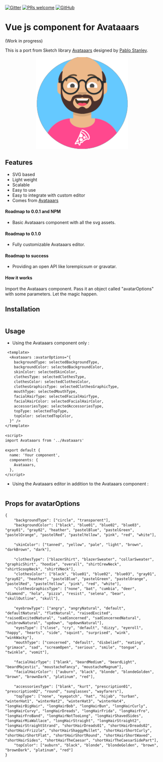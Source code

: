 [![Gitter](https://img.shields.io/gitter/room/cvue-avataaars/community)](https://gitter.im/vue-avataaars/community)
[![PRs welcome](https://img.shields.io/badge/PRs-welcome-ff69b4.svg)](https://github.com/xLeDocteurx/vue-avataaars/pulls)
[![GitHub](https://img.shields.io/github/license/xLeDocteurx/vue-avataaars)](https://github.com/xLeDocteurx/vue-avataaars/pulls)

# Vue js component for Avataaars
(Work in progress)

This is a port from  Sketch library [Avataaars](https://avataaars.com/) designed by [Pablo Stanley](https://twitter.com/pablostanley). 

<p align="center"><img src='avataaars-example.png?raw=true' style='width: 300px; height: 300px;' /></p>

## Features

 - SVG based
 - Light weight 
 - Scalable
 - Easy to use
 - Easy to integrate with custom editor
 - Comes from [Avataaars](https://avataaars.com/)

#### Roadmap to 0.0.1 and NPM
- Basic Avataaars component with all the svg assets.

#### Roadmap to 0.1.0
- Fully customizable Avataaars editor.

#### Roadmap to success
- Providing an open API like lorempicsum or gravatar.

#### How it works

Import the Avataaars component. Pass it an object called "avatarOptions" with some parameters. Let the magic happen.

## Installation
```

```

## Usage

- Using the Avataaars component only :
```vue
 <template>
  <Avataaars :avatarOptions="{
    backgroundType: selectedBackgroundType,
    backgroundColor: selectedBackgroundColor,
    skinColor: selectedSkinColor,
    clothesType: selectedClothesType,
    clothesColor: selectedClothesColor,
    clothesGraphicsType: selectedClothesGraphicType,
    mouthType: selectedMouthType,
    facialHairType: selectedFacialHairType,
    facialHairColor: selectedFacialHairColor,
    accessoriesType: selectedAccessoriesType,
    topType: selectedTopType,
    topColor: selectedTopColor,
  }" />
</template>

<script>
import Avataaars from '../Avataaars'

export default {
  name: 'Your component',
  components: {
    Avataaars,
  },
</script>
```

- Using the Avataaars editor in addition to the Avataaars component :
```vue

```

## Props for avatarOptions
```
{
    "backgroundType": ["circle", "transparent"],
    "backgroundColor": ["black", "blue01", "blue02", "blue03", "gray01", "gray02", "heather", "pastelBlue", "pastelGreen", "pastelOrange", "pastelRed", "pastelYellow", "pink", "red", "white"],

    "skinColor": ["tanned", "yellow", "pale", "light", "brown", "darkBrown", "dark"],

    "clothesType": ["blazerShirt", "blazerSweater", "collarSweater", "graphicShirt", "hoodie", "overall", "shirtCrewNeck", "shirtScoopNeck", "shirtVNeck"],
    "clothesColor": ["black", "blue01", "blue02", "blue03", "gray01", "gray02", "heather", "pastelBlue", "pastelGreen", "pastelOrange", "pastelRed", "pastelYellow", "pink", "red", "white"],
    "clothesGraphicsType": ["none", "bat", "cumbia", "deer", "diamond", "hola", "pizza", "resist", "selena", "bear", "skullOutline", "skull"],
    
    "eyebrowType": ["angry", "angryNatural", "default", "defaultNatural", "flatNatural", "raisedExcited", "raisedExcitedNatural", "sadConcerned", "sadConcernedNatural", "unibrowNatural", "updown", "updownNatural"],
    "eyesType": ["close", "cry", "default", "dizzy", "eyeroll", "happy", "hearts", "side", "squint", "surprised", "wink", "winkWacky"],
    "mouthType": ["concerned", "default", "disbelief", "eating", "grimace", "sad", "screamOpen", "serious", "smile", "tongue", "twinkle", "vomit"],
    
    "facialHairType": ["blank", "beardMedium", "beardLight", "beardMajestic", "moustacheFancy", "moustacheMagnum"],
    "facialHairColor": ["auburn", "black", "blonde", "blondeGolden", "brown", "brownDark", "platinum", "red"],

    "accessoriesType": ["blank", "kurt", "prescription01", "prescription02", "round", "sunglasses", "wayfarers"],
    "topType": ["none", "eyepatch", "hat", "hijab", "turban", "winterHat1", "winterHat2", "winterHat3", "winterHat4", "longHairBigHair", "longHairBob", "longHairBun", "longHairCurly", "longHairCurvy", "longHairDreads", "longHairFrida", "longHairFro", "longHairFroBand", "longHairNotTooLong", "longHairShavedSides", "longHairMiaWallace", "longHairStraight", "longHairStraight2", "longHairStraightStrand", "shortHairDreads01", "shortHairDreads02", "shortHairFrizzle", "shortHairShaggyMullet", "shortHairShortCurly", "shortHairShortFlat", "shortHairShortRound", "shortHairShortWaved", "shortHairSides", "shortHairTheCaesar", "shortHairTheCaesarSidePart"],
    "topColor": ["auburn", "black", "blonde", "blondeGolden", "brown", "brownDark", "platinum", "red"]
}
```
